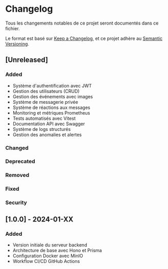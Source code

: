 # Changelog

Tous les changements notables de ce projet seront documentés dans ce fichier.

Le format est basé sur [Keep a Changelog](https://keepachangelog.com/fr/1.0.0/),
et ce projet adhère au [Semantic Versioning](https://semver.org/lang/fr/).

## [Unreleased]

### Added
- Système d'authentification avec JWT
- Gestion des utilisateurs (CRUD)
- Gestion des événements avec images
- Système de messagerie privée
- Système de réactions aux messages
- Monitoring et métriques Prometheus
- Tests automatisés avec Vitest
- Documentation API avec Swagger
- Système de logs structurés
- Gestion des anomalies et alertes

### Changed

### Deprecated

### Removed

### Fixed

### Security

## [1.0.0] - 2024-01-XX

### Added
- Version initiale du serveur backend
- Architecture de base avec Hono et Prisma
- Configuration Docker avec MinIO
- Workflow CI/CD GitHub Actions
